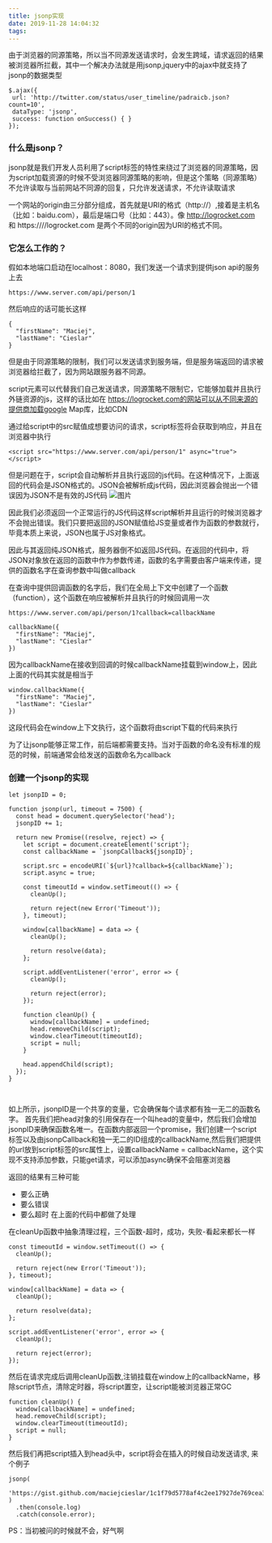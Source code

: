 ```yaml
---
title: jsonp实现
date: 2019-11-28 14:04:32
tags:
---
```

由于浏览器的同源策略，所以当不同源发送请求时，会发生跨域，请求返回的结果被浏览器所拦截，其中一个解决办法就是用jsonp,jquery中的ajax中就支持了jsonp的数据类型
```
$.ajax({
 url: 'http://twitter.com/status/user_timeline/padraicb.json?count=10',
 dataType: 'jsonp',
 success: function onSuccess() { }
});
```
### 什么是jsonp？

jsonp就是我们开发人员利用了script标签的特性来绕过了浏览器的同源策略，因为script加载资源的时候不受浏览器同源策略的影响，但是这个策略（同源策略）不允许读取与当前网站不同源的回复，只允许发送请求，不允许读取请求

一个网站的origin由三分部分组成，首先就是URI的格式（http://）,接着是主机名（比如：baidu.com），最后是端口号（比如：443）。像 http://logrocket.com 和 https:////logrocket.com 是两个不同的origin因为URI的格式不同。
### 它怎么工作的？

假如本地端口启动在localhost：8080，我们发送一个请求到提供json api的服务上去
```
https://www.server.com/api/person/1
```
然后响应的话可能长这样
```
{
  "firstName": "Maciej",
  "lastName": "Cieslar"
}
```
但是由于同源策略的限制，我们可以发送请求到服务端，但是服务端返回的请求被浏览器给拦截了，因为网站跟服务器不同源。

script元素可以代替我们自己发送请求，同源策略不限制它，它能够加载并且执行外链资源的js，这样的话比如在 https://logrocket.com的网站可以从不同来源的提供商加载google Map库，比如CDN

通过给script中的src赋值成想要访问的请求，script标签将会获取到响应，并且在浏览器中执行
```
<script src="https://www.server.com/api/person/1" async="true"></script>
```

但是问题在于，script会自动解析并且执行返回的js代码。在这种情况下，上面返回的代码会是JSON格式的。JSON会被解析成js代码，因此浏览器会抛出一个错误因为JSON不是有效的JS代码
![图片](https://i0.wp.com/blog.logrocket.com/wp-content/uploads/2019/11/invalid-syntax-error.png?w=730&ssl=1)

因此我们必须返回一个正常运行的JS代码这样script解析并且运行的时候浏览器才不会抛出错误。我们只要把返回的JSON赋值给JS变量或者作为函数的参数就行，毕竟本质上来说，JSON也属于JS对象格式。

因此与其返回纯JSON格式，服务器倒不如返回JS代码。在返回的代码中，将JSON对象放在返回的函数中作为参数传递，函数的名字需要由客户端来传递，提供的函数名字在查询参数中叫做callback

在查询中提供回调函数的名字后，我们在全局上下文中创建了一个函数（function），这个函数在响应被解析并且执行的时候回调用一次

```
https://www.server.com/api/person/1?callback=callbackName
```

```
callbackName({
  "firstName": "Maciej",
  "lastName": "Cieslar"
})
```
因为callbackName在接收到回调的时候callbackName挂载到window上，因此上面的代码其实就是相当于

```
window.callbackName({
  "firstName": "Maciej",
  "lastName": "Cieslar"
})
```

这段代码会在window上下文执行，这个函数将由script下载的代码来执行

为了让jsonp能够正常工作，前后端都需要支持。当对于函数的命名没有标准的规范的时候，前端通常会给发送的函数命名为callback


### 创建一个jsonp的实现
```
let jsonpID = 0;

function jsonp(url, timeout = 7500) {
  const head = document.querySelector('head');
  jsonpID += 1;

  return new Promise((resolve, reject) => {
    let script = document.createElement('script');
    const callbackName = `jsonpCallback${jsonpID}`;

    script.src = encodeURI(`${url}?callback=${callbackName}`);
    script.async = true;

    const timeoutId = window.setTimeout(() => {
      cleanUp();

      return reject(new Error('Timeout'));
    }, timeout);

    window[callbackName] = data => {
      cleanUp();

      return resolve(data);
    };

    script.addEventListener('error', error => {
      cleanUp();

      return reject(error);
    });

    function cleanUp() {
      window[callbackName] = undefined;
      head.removeChild(script);
      window.clearTimeout(timeoutId);
      script = null;
    }

    head.appendChild(script);
  });
}



```

如上所示，jsonpID是一个共享的变量，它会确保每个请求都有独一无二的函数名字。
首先我们把head对象的引用保存在一个叫head的变量中，然后我们会增加jsonpID来确保函数名唯一。在函数内部返回一个promise，我们创建一个script标签以及由jsonpCallback和独一无二的ID组成的callbackName,然后我们把提供的url放到script标签的src属性上，设置callbackName = callbackName，这个实现不支持添加参数，只能get请求，可以添加async确保不会阻塞浏览器

返回的结果有三种可能
+ 要么正确  
+ 要么错误  
+ 要么超时
在上面的代码中都做了处理

在cleanUp函数中抽象清理过程，三个函数-超时，成功，失败-看起来都长一样 
```
const timeoutId = window.setTimeout(() => {
  cleanUp();

  return reject(new Error('Timeout'));
}, timeout);

window[callbackName] = data => {
  cleanUp();

  return resolve(data);
};

script.addEventListener('error', error => {
  cleanUp();

  return reject(error);
});
```

然后在请求完成后调用cleanUp函数,注销挂载在window上的callbackName，移除script节点，清除定时器，将script置空，让script能被浏览器正常GC
```
function cleanUp() {
  window[callbackName] = undefined;
  head.removeChild(script);
  window.clearTimeout(timeoutId);
  script = null;
}
```
然后我们再把script插入到head头中，script将会在插入的时候自动发送请求,
来个例子
```
jsonp(
  'https://gist.github.com/maciejcieslar/1c1f79d5778af4c2ee17927de769cea3.json'
)
  .then(console.log)
  .catch(console.error);
```

PS：当初被问的时候就不会，好气啊

